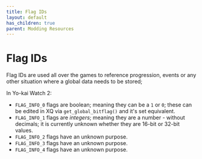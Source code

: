 ```yaml
---
title: Flag IDs
layout: default
has_children: true
parent: Modding Resources
---
```


# Flag IDs
Flag IDs are used all over the games to reference progression, events or any other situation where a global data needs to be stored;

In Yo-kai Watch 2:
* `FLAG_INFO_0` flags are boolean; meaning they can be a `1` or `0`; these can be edited in XQ via `get_global_bitflag()` and it's set equivalent.
* `FLAG_INFO_1` flags are *integers*; meaning they are a number - without decimals; it is currently unknown whether they are 16-bit or 32-bit values.
* `FLAG_INFO_2` flags have an unknown purpose.
* `FLAG_INFO_3` flags have an unknown purpose.
* `FLAG_INFO_4` flags have an unknown purpose.

